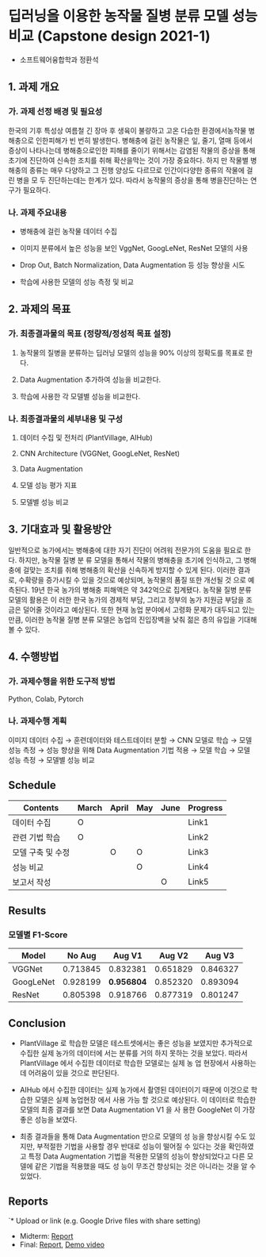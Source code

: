 # 딥러닝을 이용한 농작물 질병 분류 모델 성능 비교 (Capstone design 2021-1)
* 소프트웨어융합학과 정환석

## 1. 과제 개요

### 가. 과제 선정 배경 및 필요성

한국의 기후 특성상 여름철 긴 장마 후 생육이 불량하고 고온 다습한 환경에서농작물 병해충으로 인한피해가 빈 번히 발생한다. 병해충에 걸린 농작물은 잎, 줄기, 열매 등에서 증상이 나타나는데 병해충으로인한 피해를 줄이기 위해서는 감염된 작물의 증상을 통해 초기에 진단하여 신속한 조치를 취해 확산을막는 것이 가장 중요하다. 하지 만 작물별 병해충의 종류는 매우 다양하고 그 진행 양상도 다르므로 인간이다양한 종류의 작물에 걸린 병을 모 두 진단하는데는 한계가 있다. 따라서 농작물의 증상을 통해 병을진단하는 연구가 필요하다.

### 나. 과제 주요내용

- 병해충에 걸린 농작물 데이터 수집

- 이미지 분류에서 높은 성능을 보인 VggNet, GoogLeNet, ResNet 모델의 사용 

- Drop Out, Batch Normalization, Data Augmentation 등 성능 향상을 시도

- 학습에 사용한 모델의 성능 측정 및 비교


## 2. 과제의 목표

### 가. 최종결과물의 목표 (정량적/정성적 목표 설정)

1) 농작물의 질병을 분류하는 딥러닝 모델의 성능을 90% 이상의 정확도를 목표로 한다.

2) Data Augmentation 추가하여 성능을 비교한다.

3) 학습에 사용한 각 모델별 성능을 비교한다.

### 나. 최종결과물의 세부내용 및 구성


1) 데이터 수집 및 전처리 (PlantVillage, AIHub)

2) CNN Architecture (VGGNet, GoogLeNet, ResNet)

3) Data Augmentation

4) 모델 성능 평가 지표

5) 모델별 성능 비교


## 3. 기대효과 및 활용방안

일반적으로 농가에서는 병해충에 대한 자기 진단이 어려워 전문가의 도움을 필요로 한다. 하지만, 농작물 질병 분 류 모델을 통해서 작물의 병해충을 초기에 인식하고, 그 병해충에 걸맞는 조치를 취해 병해충의 확산을 신속하게 방지할 수 있게 된다. 이러한 결과로, 수확량을 증가시킬 수 있을 것으로 예상되며, 농작물의 품질 또한 개선될 것 으로 예측된다. 19년 한국 농가의 병해충 피해액은 약 342억으로 집계됐다. 농작물 질병 분류 모델의 활용은 이 러한 한국 농가의 경제적 부담, 그리고 정부의 농가 지원금 부담을 조금은 덜어줄 것이라고 예상된다. 또한 현재 농업 분야에서 고령화 문제가 대두되고 있는 만큼, 이러한 농작물 질병 분류 모델은 농업의 진입장벽을 낮춰 젊은 층의 유입을 기대해 볼 수 있다.

## 4. 수행방법

### 가. 과제수행을 위한 도구적 방법

Python, Colab, Pytorch

### 나. 과제수행 계획

이미지 데이터 수집 → 훈련데이터와 테스트데이터 분할 → CNN 모델로 학습 → 모델 성능 측정 → 성능 향상을 위해 Data Augmentation 기법 적용 → 모델 학습 → 모델 성능 측정 → 모델별 성능 비교

## Schedule
| Contents | March | April |  May  | June  |   Progress   |
|----------|-------|-------|-------|-------|--------------|
|  데이터 수집  |   O   |       |       |       |     Link1    |
|  관련 기법 학습  |   O   |       |       |       |     Link2    |
|  모델 구축 및 수정  |       |   O   |   O   |       |     Link3    |
|  성능 비교  |       |       |   O   |       |     Link4    |
|  보고서 작성  |       |       |       |   O   |     Link5    |


## Results
### 모델별 F1-Score
|     Model   | No Aug | Aug V1 | Aug V2 | Aug V3 |
|-------------|--------|--------|--------|--------|
|    VGGNet   |0.713845|0.832381|0.651829|0.846327|
|  GoogLeNet  |0.928199|<b>0.956804</b>|0.852320|0.893094|
|    ResNet   |0.805398|0.918766|0.877319|0.801247|


## Conclusion

* PlantVillage 로 학습한 모델은 테스트셋에서는 좋은 성능을 보였지만 추가적으로 수집한 실제 농가의 데이터에 서는 분류를 거의 하지 못하는 것을 보았다. 따라서 PlantVillage 에서 수집한 데이터로 학습한 모델로는 실제 농 업 현장에서 사용하는데 어려움이 있을 것으로 판단된다.

* AIHub 에서 수집한 데이터는 실제 농가에서 촬영된 데이터이기 때문에 이것으로 학습한 모델은 실제 농업현장 에서 사용 가능 할 것으로 예상된다. 이 데이터로 학습한 모델의 최종 결과를 보면 Data Augmentation V1 을 사 용한 GoogleNet 이 가장 좋은 성능을 보였다. 

* 최종 결과들을 통해 Data Augmentation 만으로 모델의 성 능을 향상시킬 수도 있지만, 부적절한 기법을 사용할 경우 반대로 성능이 떨어질 수 있다는 것을 확인하였고 특정 Data Augmentation 기법을 적용한 모델의 성능이 향상되었다고 다른 모델에 같은 기법을 적용했을 때도 성 능이 무조건 향상되는 것은 아니라는 것을 알 수 있었다.

## Reports
`* Upload or link (e.g. Google Drive files with share setting)
* Midterm: [Report](reports/Midterm.pdf)
* Final: [Report](reports/Final.pdf), [Demo video](https://youtu.be/N3kYhG69XGU)
